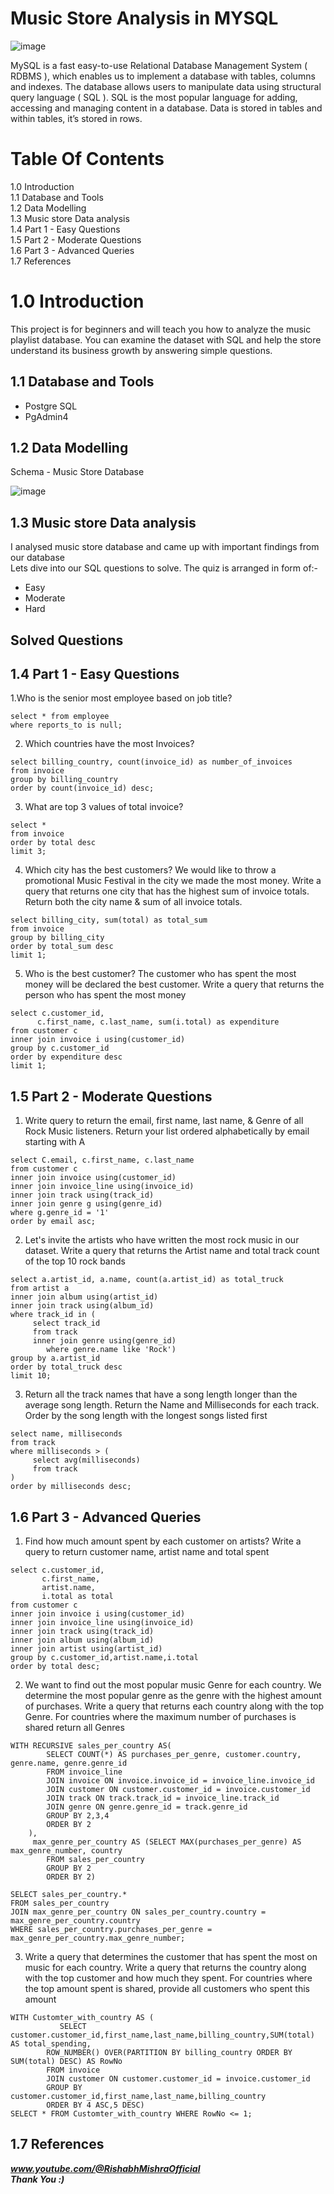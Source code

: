 # Music Store Analysis in MYSQL
![image](https://github.com/user-attachments/assets/774a4402-5c96-45dc-8a9f-7b9a7dfe7fdf)

MySQL is a fast easy-to-use Relational Database Management System ( RDBMS ), which enables us to implement a database with tables, columns and indexes.
The database allows users to manipulate data using structural query language ( SQL ). SQL is the most popular language for adding, accessing and managing content in a database. Data is stored in tables and within tables, it’s stored in rows. 

# Table Of Contents 
1.0 Introduction  
1.1 Database and Tools  
1.2 Data Modelling   
1.3 Music store Data analysis  
1.4 Part 1 - Easy Questions  
1.5 Part 2 - Moderate Questions  
1.6 Part 3 - Advanced Queries  
1.7 References  

# 1.0 Introduction
This project is for beginners and will teach you how to analyze the music playlist database. You can examine the dataset with SQL and help the store understand its business growth by answering simple questions.

## 1.1 Database and Tools
- Postgre SQL
- PgAdmin4

## 1.2 Data Modelling  
Schema - Music Store Database  

![image](https://github.com/user-attachments/assets/dc513813-421c-4be9-92ec-c0a30a2c45f7)

## 1.3 Music store Data analysis 
I analysed music store database and came up with important findings from our database  
Lets dive into our SQL questions to solve. The quiz is arranged in form of:-
- Easy
- Moderate
- Hard
## Solved Questions
## 1.4 Part 1 - Easy Questions
1.Who is the senior most employee based on job title? 
```
select * from employee
where reports_to is null;
```

2. Which countries have the most Invoices?
```
select billing_country, count(invoice_id) as number_of_invoices
from invoice
group by billing_country
order by count(invoice_id) desc;
```

3. What are top 3 values of total invoice?
```
select *
from invoice
order by total desc
limit 3;
```
4. Which city has the best customers? We would like to throw a promotional Music Festival in the city we made the most money. Write a query that returns one city that has the 
   highest sum of invoice totals. Return both the city name & sum of all invoice totals.
```
select billing_city, sum(total) as total_sum
from invoice
group by billing_city
order by total_sum desc
limit 1;
```
5. Who is the best customer? The customer who has spent the most money will be declared the best customer. Write a query that returns the person who has spent the most money
```
select c.customer_id, 
      c.first_name, c.last_name, sum(i.total) as expenditure
from customer c
inner join invoice i using(customer_id)
group by c.customer_id
order by expenditure desc
limit 1;
```
## 1.5 Part 2 - Moderate Questions 
1. Write query to return the email, first name, last name, & Genre of all Rock Music listeners. Return your list ordered alphabetically by email starting with A
```
select C.email, c.first_name, c.last_name
from customer c
inner join invoice using(customer_id)
inner join invoice_line using(invoice_id)
inner join track using(track_id)
inner join genre g using(genre_id)
where g.genre_id = '1'
order by email asc;
```
2. Let's invite the artists who have written the most rock music in our dataset. Write a query that returns the Artist name and total track count of the top 10 rock bands
```
select a.artist_id, a.name, count(a.artist_id) as total_truck
from artist a
inner join album using(artist_id)
inner join track using(album_id)
where track_id in (
     select track_id
     from track
     inner join genre using(genre_id)
	    where genre.name like 'Rock')
group by a.artist_id
order by total_truck desc
limit 10;
```  
3. Return all the track names that have a song length longer than the average song length. Return the Name and Milliseconds for each track. Order by the song length with the 
   longest songs listed first
 ```
select name, milliseconds
from track
where milliseconds > (
	  select avg(milliseconds)
	  from track
)
order by milliseconds desc;
```  
## 1.6 Part 3 - Advanced Queries
1. Find how much amount spent by each customer on artists? Write a query to return customer name, artist name and total spent
```
select c.customer_id,
 	   c.first_name,
       artist.name,    
       i.total as total
from customer c
inner join invoice i using(customer_id)
inner join invoice_line using(invoice_id)
inner join track using(track_id)
inner join album using(album_id)
inner join artist using(artist_id)
group by c.customer_id,artist.name,i.total
order by total desc;
```
2. We want to find out the most popular music Genre for each country. We determine the most popular genre as the genre with the highest amount of purchases. Write a query 
   that returns each country along with the top Genre. For countries where the maximum number of purchases is shared return all Genres
```
WITH RECURSIVE sales_per_country AS(
		SELECT COUNT(*) AS purchases_per_genre, customer.country, genre.name, genre.genre_id
		FROM invoice_line
		JOIN invoice ON invoice.invoice_id = invoice_line.invoice_id
		JOIN customer ON customer.customer_id = invoice.customer_id
		JOIN track ON track.track_id = invoice_line.track_id
		JOIN genre ON genre.genre_id = track.genre_id
		GROUP BY 2,3,4
		ORDER BY 2
	),
	 max_genre_per_country AS (SELECT MAX(purchases_per_genre) AS max_genre_number, country
		FROM sales_per_country
		GROUP BY 2
		ORDER BY 2)

SELECT sales_per_country.* 
FROM sales_per_country
JOIN max_genre_per_country ON sales_per_country.country = max_genre_per_country.country
WHERE sales_per_country.purchases_per_genre = max_genre_per_country.max_genre_number;
```
3. Write a query that determines the customer that has spent the most on music for each country. Write a query that returns the country along with the top customer and how much they spent. For countries where the top amount spent is shared, provide all customers who spent this amount
```
WITH Customter_with_country AS (
		   SELECT customer.customer_id,first_name,last_name,billing_country,SUM(total) AS total_spending,
	    ROW_NUMBER() OVER(PARTITION BY billing_country ORDER BY SUM(total) DESC) AS RowNo 
   		FROM invoice
   		JOIN customer ON customer.customer_id = invoice.customer_id
   		GROUP BY customer.customer_id,first_name,last_name,billing_country
   		ORDER BY 4 ASC,5 DESC)
SELECT * FROM Customter_with_country WHERE RowNo <= 1;
```
## 1.7 References

***www.youtube.com/@RishabhMishraOfficial***  
***Thank You :)***
